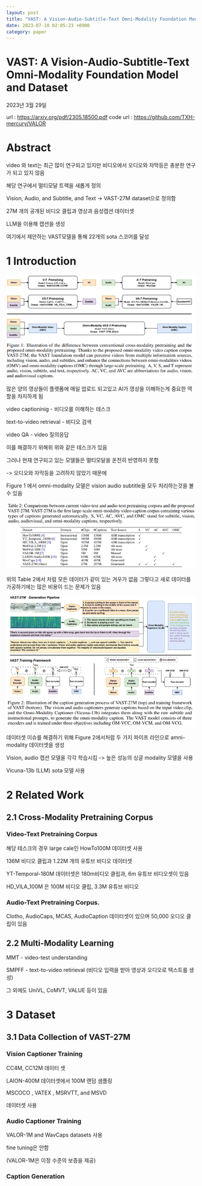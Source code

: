 ```yaml
---
layout: post
title: "VAST: A Vision-Audio-Subtitle-Text Omni-Modality Foundation Model and Dataset"
date: 2023-07-10 02:05:23 +0900
category: paper
---
```


# VAST: A Vision-Audio-Subtitle-Text Omni-Modality Foundation Model and Dataset



2023년 3월 29일

url : https://arxiv.org/pdf/2305.18500.pdf
code url : https://github.com/TXH-mercury/VALOR



# Abstract

video 와 text는 최근 많이 연구되고 있지만 비디오에서 오디오와 자막등은 충분한 연구가 되고 있지 않음

해당 연구에서 멀티모달 트랙을 새롭게 정의

Vision, Audio, and Subtitle, and Text -> VAST-27M dataset으로 정의함

27M 개의 공개된 비디오 클립과 영상과 음성캡션 데이터셋

LLM을 이용해 캡션을 생성 

여기에서 제안하는 VAST모델을 통해 22개의 sota 스코어를 달성

# 1 Introduction

![f_1](\img\2023\VAST_A_Vision-Audio-Subtitle-Text_Omni-Modality_Foundation_Model_and_Dataset\f_1.PNG)

많은 양의 영상들이 플랫폼에 매일 업로드 되고있고 AI가 영상을 이해하는게 중요한 역할을 차지하게 됨

video captioninig - 비디오를 이해하는 테스크

text-to-video retrieval - 비디오 검색

video QA -  video 질의응답

이를 해결하기 위해위 위와 같은 테스크가 있음



그러나 현재 연구되고 있는 모델들은 멀티모달을 온전히 반영하지 못함 

-> 오디오와 자막등을 고려하지 않았기 때문에 

Figure 1 에서 omni-modality 모델은 vision audio subtitle을 모두 처리하는것을 볼 수 있음 

![t_2](\img\2023\VAST_A_Vision-Audio-Subtitle-Text_Omni-Modality_Foundation_Model_and_Dataset\t_2.PNG)

위의 Table 2에서 처럼 모든 데이터가 같이 있는 겨우가 없음 그렇다고 새로 데이터를 가공하기에는 많은 비용이 드는 문제가 있음

![f_2](\img\2023\VAST_A_Vision-Audio-Subtitle-Text_Omni-Modality_Foundation_Model_and_Dataset\f_2.PNG)

데이터셋 이슈를 해결하기 위해 Figure 2에서처럼 두 가지 파이프 라인으로 amni-modality 데이터셋을 생성

Vision, audio 캡션 모델을 각각 학습시킴 -> 높은 성능의 싱글 modality 모델을 사용

Vicuna-13b (LLM) sota 모델 사용



# 2 Related Work

## 2.1 Cross-Modality Pretraining Corpus

### Video-Text Pretraining Corpus

해당 테스크의 경우 large cale인 HowTo100M 데이터셋 사용

136M 비디오 클립과 1.22M 개의 유튜브 비디오 데이터셋 



YT-Temporal-180M 데이터셋은 180m비디오 클립과, 6m 유튜브 비디오셋이 있음 

HD_VILA_100M 은 100M 비디오 클립, 3.3M 유튜브 비디오

### Audio-Text Pretraining Corpus.

Clotho, AudioCaps, MCAS, AudioCaption 데이터셋이 있으며 50,000  오디오 클립이 있음 

## 2.2 Multi-Modality Learning

MMT - video-test understanding

SMPFF - text-to-video retirieval  (비디오 입력을 받아 영상과 오디오로 텍스트를 생성)

그 외에도 UniVL, CoMVT, VALUE 등이 있음 

# 3 Dataset

## 3.1 Data Collection of VAST-27M

### Vision Captioner Training

CC4M, CC12M 데이터 셋

LAION-400M 데이터셋에서 100M 랜덤 샘플링

 MSCOCO , VATEX , MSRVTT, and MSVD 

데이터셋 사용 

### Audio Captioner Training

VALOR-1M and WavCaps datasets 사용

fine tuning은 안함 

(VALOR-1M은 이정 수준의 보증을 제공)

### Caption Generation

